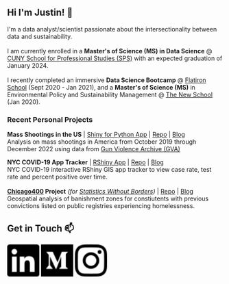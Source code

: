## Hi I'm Justin! 👋

<!--
**justinm0rgan/justinm0rgan** is a ✨ _special_ ✨ repository because its `README.md` (this file) appears on your GitHub profile.

Here are some ideas to get you started:

- 🔭 I’m currently working on ...
- 🌱 I’m currently learning ...
- 👯 I’m looking to collaborate on ...
- 🤔 I’m looking for help with ...
- 💬 Ask me about ...
- 📫 How to reach me: ...
- 😄 Pronouns: ...
- ⚡ Fun fact: ...
-->

I'm a data analyst/scientist passionate about the intersectionality between data and sustainability.
<br>
<br>
I am currently enrolled in a <b>Master's of Science (MS) in Data Science</b> @ <a href="https://sps.cuny.edu/academics/graduate/master-science-data-science-ms">CUNY School for Professional Studies (SPS)</a> with an expected graduation of January 2024.
<br>
<br>
I recently completed an immersive <b>Data Science Bootcamp</b> @ <a href="https://flatironschool.com/career-courses/data-science-bootcamp">Flatiron School</a> (Sept 2020 - Jan 2021),
and a <b>Master's of Science (MS)</b> in Environmental Policy and Sustainability Management @ <a href="https://www.newschool.edu/milano/environmental-policy-sustainability-management-ms/">The New School</a> (Jan 2020).

### Recent Personal Projects
<b>Mass Shootings in the US</b> | <a href="https://justinm0rgan.shinyapps.io/gun-violence-mass-shooting-us/">Shiny for Python App</a> | <a href="https://github.com/justinm0rgan/gun-violence">Repo</a> | <a href="https://medium.com/@justinmorganwilliams/shiny-for-python-choropleth-map-b750a880ef0a">Blog</a>
 <br>
Analysis on mass shootings in America from October 2019 through December 2022 using data from <a href="https://www.gunviolencearchive.org/">Gun Violence Archive (GVA)</a>

<b>NYC COVID-19 App Tracker</b> | <a href="https://justinm0rgan.shinyapps.io/nyc_covid_tracker_app/">RShiny App</a> | <a href="https://github.com/justinm0rgan/nyc_covid_tracker">Repo</a> | <a href="https://medium.com/@justinmorganwilliams/nyc-covid-19-gis-app-tracker-bacb83b8f26d">Blog</a>
<br>
NYC COVID-19 interactive RShiny GIS app tracker to view case rate, test rate and percent positive over time. 
<br>
<br>
<b><a href="http://www.chicago400.net/">Chicago400</a> Project</b> <i>(for <a href="https://swb.wildapricot.org/">Statistics Without Borders</a>)</i>
| <a href="https://github.com/justinm0rgan/chicago400">Repo</a> | <a href="https://medium.com/@justinmorganwilliams/gis-project-with-geopandas-56a83aa89dbc">Blog</a>
<br>
Geospatial analysis of banishment zones for constiutents with previous convictions listed on public registries experiencing homelessness.
 
## Get in Touch 📫 
<a href="https://www.linkedin.com/in/justin-williams-322987a5/">
    <img alt="LinkedIn" src="./images/linkedin.svg" width=75></a>
<a href ="https://justinmorganwilliams.medium.com/">
    <img alt="Medium" src="./images/medium.svg" width=75></a>
<a href ="https://www.instagram.com/sustainablemorgan/?hl=en">
    <img alt="Instagram" src="./images/iconmonstr-instagram-11.svg" width=75></a>
